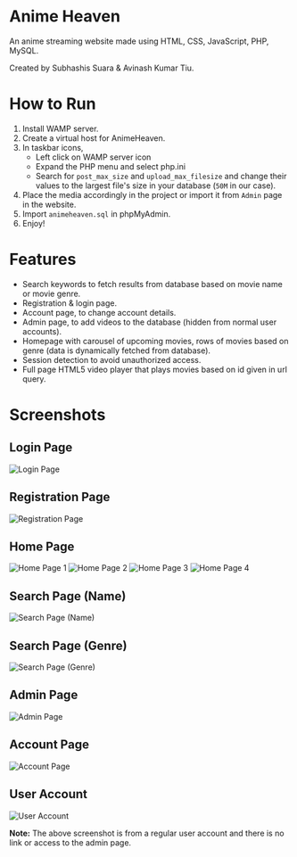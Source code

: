 # Anime Heaven

An anime streaming website made using HTML, CSS, JavaScript, PHP, MySQL.

Created by Subhashis Suara & Avinash Kumar Tiu.

# How to Run

1. Install WAMP server.
2. Create a virtual host for AnimeHeaven.
3. In taskbar icons,
   - Left click on WAMP server icon
   - Expand the PHP menu and select php.ini
   - Search for `post_max_size` and `upload_max_filesize` and change their values to the largest file's size in your database (`50M` in our case).
4. Place the media accordingly in the project or import it from `Admin` page in the website.
5. Import `animeheaven.sql` in phpMyAdmin.
6. Enjoy!

# Features

- Search keywords to fetch results from database based on movie name or movie genre.
- Registration & login page.
- Account page, to change account details.
- Admin page, to add videos to the database (hidden from normal user accounts).
- Homepage with carousel of upcoming movies, rows of movies based on genre (data is dynamically fetched from database).
- Session detection to avoid unauthorized access.
- Full page HTML5 video player that plays movies based on id given in url query.

# Screenshots

## Login Page

![Login Page](./media/screenshots/ah_login_ss.jpg)

## Registration Page

![Registration Page](./media/screenshots/ah_register_ss.jpg)

## Home Page

![Home Page 1](./media/screenshots/ah_homepage_ss_1.jpg)
![Home Page 2](./media/screenshots/ah_homepage_ss_2.jpg)
![Home Page 3](./media/screenshots/ah_homepage_ss_3.jpg)
![Home Page 4](./media/screenshots/ah_homepage_ss_4.jpg)

## Search Page (Name)

![Search Page (Name)](./media/screenshots/ah_search_name_ss.jpg)

## Search Page (Genre)

![Search Page (Genre)](./media/screenshots/ah_search_genre_ss.jpg)

## Admin Page

![Admin Page](./media/screenshots/ah_admin_ss.jpg)

## Account Page

![Account Page](./media/screenshots/ah_admin_account_ss.jpg)

## User Account

![User Account](./media/screenshots/ah_user_account_ss.jpg)

**Note:** The above screenshot is from a regular user account and there is no link or access to the admin page.
